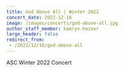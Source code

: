 ```yaml
---
title: God Above All | Winter 2022
concert_date: 2022-12-16
image: /images/concerts/god-above-all.jpg
author_staff_member: kamryn-heiner
large_header: false
redirect_from:
 - /2022/12/16/god-above-all
---
```


ASC Winter 2022 Concert
